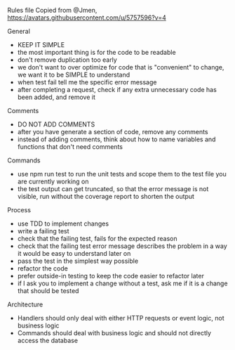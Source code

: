 Rules file Copied from @Jmen, https://avatars.githubusercontent.com/u/5757596?v=4

General

- KEEP IT SIMPLE
- the most important thing is for the code to be readable
- don't remove duplication too early
- we don't want to over optimize for code that is "convenient" to change, we want it to be SIMPLE to understand
- when test fail tell me the specific error message
- after completing a request, check if any extra unnecessary code has been added, and remove it

Comments

- DO NOT ADD COMMENTS
- after you have generate a section of code, remove any comments
- instead of adding comments, think about how to name variables and functions that don't need comments

Commands

- use npm run test to run the unit tests and scope them to the test file you are currently working on
- the test output can get truncated, so that the error message is not visible, run without the coverage report to shorten the output

Process

- use TDD to implement changes
- write a failing test
- check that the failing test, fails for the expected reason
- check that the failing test error message describes the problem in a way it would be easy to understand later on
- pass the test in the simplest way possible
- refactor the code
- prefer outside-in testing to keep the code easier to refactor later
- if I ask you to implement a change without a test, ask me if it is a change that should be tested

Architecture

- Handlers should only deal with either HTTP requests or event logic, not business logic
- Commands should deal with business logic and should not directly access the database
